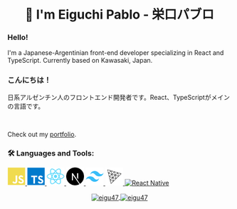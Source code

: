 <h1 align="center">👋 I'm Eiguchi Pablo - 栄口パブロ</h1>
<h3 align="left">Hello!</h3>
<p>I'm a Japanese-Argentinian front-end developer specializing in React and TypeScript. Currently based on Kawasaki, Japan.</p>
<h3 align="left">こんにちは！</h3>
<p>日系アルゼンチン人のフロントエンド開発者です。React、TypeScriptがメインの言語です。</p>
<br/>
<p>Check out my <a href="https://www.eiguchipablo.dev/" target="_blank" rel="noreferrer">portfolio</a>.</p>
<h3 align="left">🛠 Languages and Tools:</h3>

<p align="left">
  <a href="https://developer.mozilla.org/en-US/docs/Web/JavaScript" target="_blank" rel="noreferrer" title="Javascript">
    <img src="https://github.com/devicons/devicon/blob/master/icons/javascript/javascript-plain.svg" alt="Javascript" width="40" height="40"/>
  </a>
  <a href="https://www.typescriptlang.org/" target="_blank" rel="noreferrer" title="Typescript">
    <img src="https://github.com/devicons/devicon/blob/master/icons/typescript/typescript-plain.svg" alt="TypeScript" width="40" height="40"/>
  </a>
  <a href="https://reactjs.org/" target="_blank" rel="noreferrer" title="React.js">
    <img src="https://github.com/devicons/devicon/blob/master/icons/react/react-original.svg" alt="React.js" width="40" height="40"/>
  </a>
  <a href="https://nextjs.org/" target="_blank" rel="noreferrer" title="Next.js">
    <img src="https://github.com/devicons/devicon/blob/master/icons/nextjs/nextjs-original.svg" alt="Next.js" width="40" height="40"/>
  </a>
  <a href="https://tailwindcss.com/" target="_blank" rel="noreferrer" title="Tailwind">
    <img src="https://github.com/devicons/devicon/blob/master/icons/tailwindcss/tailwindcss-plain.svg" alt="Tailwind" width="40" height="40"/>
  </a>
  <a href="https://threejs.org/" target="_blank" rel="noreferrer" title="Three.js">
    <img src="https://github.com/devicons/devicon/blob/master/icons/threejs/threejs-original.svg" alt="Three.js" width="40" height="40"/>
  </a>
  <a href="https://reactnative.dev/" target="_blank" rel="noreferrer" title="React Native">
    <img src="https://raw.githubusercontent.com/kristerkari/react-native-svg-transformer/HEAD/images/react-native-logo.png" alt="React Native" width="40" height="40" />
  </a>
</p>

<div align="center">
  <a href="https://github.com/eigu47?tab=repositories" rel="noreferrer">
    <img align="center" src="https://github-readme-stats.vercel.app/api/top-langs?username=eigu47&show_icons=true&locale=en&layout=compact&theme=radical" alt="eigu47" />
  </a>
  <a href="https://github.com/eigu47?tab=repositories" rel="noreferrer">
    <img align="center" src="https://streak-stats.demolab.com?user=eigu47&theme=radical&mode=weekly" alt="eigu47" />
  </a>
</div>


